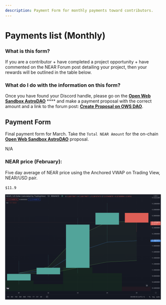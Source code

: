 ```yaml
---
description: Payment Form for monthly payments toward contributors.
---
```


# Payments list (Monthly)

### What is this form?

If you are a contributor + have completed a project opportunity + have commented on the NEAR Forum post detailing your project, then your rewards will be outlined in the table below.&#x20;

### What do I do with the information on this form?

Once you have found your Discord handle, please go on the [**Open Web Sandbox AstroDAO**](https://app.astrodao.com/dao/open-web-sandbox.sputnik-dao.near) **** and make a payment proposal with the correct amount and a link to the forum post: [**Create Proposal on OWS DAO**](broken-reference).&#x20;

## Payment Form

Final payment form for March. Take the `Total NEAR Amount` for the on-chain [**Open Web Sandbox AstroDAO**](https://app.astrodao.com/dao/open-web-sandbox.sputnik-dao.near/proposals) proposal.&#x20;

N/A

### NEAR price (February):&#x20;

Five day average of NEAR price using the Anchored VWAP on Trading View, NEAR/USD pair.&#x20;

`$11.9`

![](<../.gitbook/assets/Screenshot 2022-03-25 at 19.49.44.png>)
